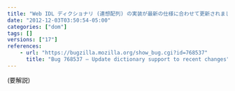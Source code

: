 ```yaml
---
title: "Web IDL ディクショナリ (連想配列) の実装が最新の仕様に合わせて更新されました"
date: "2012-12-03T03:50:54-05:00"
categories: ["dom"]
tags: []
versions: ["17"]
references:
    - url: "https://bugzilla.mozilla.org/show_bug.cgi?id=768537"
      title: "Bug 768537 – Update dictionary support to recent changes"
---
```

(要解説)
